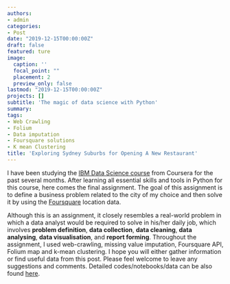 ```yaml
---
authors:
- admin
categories:
- Post
date: "2019-12-15T00:00:00Z"
draft: false
featured: ture
image:
  caption: ''
  focal_point: ""
  placement: 2
  preview_only: false
lastmod: "2019-12-15T00:00:00Z"
projects: []
subtitle: 'The magic of data science with Python'
summary: 
tags:
- Web Crawling
- Folium
- Data imputation
- Foursquare solutions
- K mean Clustering
title: 'Exploring Sydney Suburbs for Opening A New Restaurant'
---
```


I have been studying the [IBM Data Science course](https://www.coursera.org/professional-certificates/ibm-data-science) from Coursera for the past several months. After learning all essential skills and tools in Python for this course, here comes the final assignment. The goal of this assignment is to define a business problem related to the city of my choice and then solve it by using the [Foursquare](https://foursquare.com/) location data.

Although this is an assignment, it closely resembles a real-world problem in which a data analyst would be required to solve in his/her daily job, which involves **problem definition**, **data collection**, **data cleaning**, **data analysing**, **data visualisation**, and **report forming**. Throughout the assignment, I used web-crawling, missing value imputation, Foursquare API, Folium map and k-mean clustering.
I hope you will either gather information or find useful data from this post. Please feel welcome to leave any suggestions and comments. Detailed codes/notebooks/data can be also found [here](https://github.com/Perishleaf/applied-data-science-capstone).
